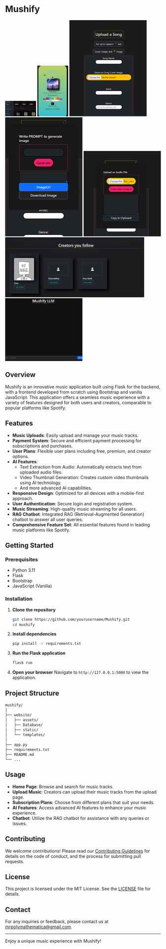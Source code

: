 # **Mushify**


<img src="website/assets/userpage.png" alt="Home Page" width="100">
<img src="website/assets/musicpage.png" alt="Home Page" width="100">
<img src="website/assets/upload_page1.png" alt="Home Page" width="250">
<img src="website/assets/upload_page2.png" alt="Home Page" width="250">
<img src="website/assets/upload_page3.png" alt="Home Page" width="250">
<img src="website/assets/followed_creator.png" alt="Home Page" width="450">
<img src="website/assets/mushifybot.png" alt="Home Page" width="250">






## Overview

Mushify is an innovative music application built using Flask for the backend, with a frontend developed from scratch using Bootstrap and vanilla JavaScript. This application offers a seamless music experience with a variety of features designed for both users and creators, comparable to popular platforms like Spotify.

## Features

- **Music Uploads**: Easily upload and manage your music tracks.
- **Payment System**: Secure and efficient payment processing for subscriptions and purchases.
- **User Plans**: Flexible user plans including free, premium, and creator options.
- **AI Features**:
  - Text Extraction from Audio: Automatically extracts text from uploaded audio files.
  - Video Thumbnail Generation: Creates custom video thumbnails using AI technology.
  - And more advanced AI capabilities.
- **Responsive Design**: Optimized for all devices with a mobile-first approach.
- **User Authentication**: Secure login and registration system.
- **Music Streaming**: High-quality music streaming for all users.
- **RAG Chatbot**: Integrated RAG (Retrieval-Augmented Generation) chatbot to answer all user queries.
- **Comprehensive Feature Set**: All essential features found in leading music platforms like Spotify.

## Getting Started

### Prerequisites

- Python 3.11
- Flask
- Bootstrap
- JavaScript (Vanilla)

### Installation

1. **Clone the repository**
   ```bash
   git clone https://github.com/yourusername/Mushify.git
   cd mushify
   ```

2. **Install dependencies**
   ```bash
   pip install -r requirements.txt
   ```

3. **Run the Flask application**
   ```bash
   flask run
   ```

4. **Open your browser**
   Navigate to `http://127.0.0.1:5000` to view the application.

## Project Structure

```
mushify/
│
├── website/
│   ├── assets/
│   ├── Database/
│   ├── static/
│   └── templates/
│
├── app.py
├── requirements.txt
├── README.md
└── ...
```

## Usage

- **Home Page**: Browse and search for music tracks.
- **Upload Music**: Creators can upload their music tracks from the upload page.
- **Subscription Plans**: Choose from different plans that suit your needs.
- **AI Features**: Access advanced AI features to enhance your music experience.
- **Chatbot**: Utilize the RAG chatbot for assistance with any queries or issues.

## Contributing

We welcome contributions! Please read our [Contributing Guidelines](CONTRIBUTING.md) for details on the code of conduct, and the process for submitting pull requests.

## License

This project is licensed under the MIT License. See the [LICENSE](LICENSE) file for details.

## Contact

For any inquiries or feedback, please contact us at mrpolymathematica@gmail.com.

---

Enjoy a unique music experience with Mushify!